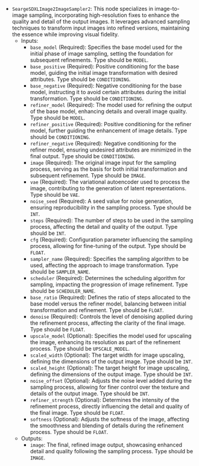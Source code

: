 - `SeargeSDXLImage2ImageSampler2`: This node specializes in image-to-image sampling, incorporating high-resolution fixes to enhance the quality and detail of the output images. It leverages advanced sampling techniques to transform input images into refined versions, maintaining the essence while improving visual fidelity.
    - Inputs:
        - `base_model` (Required): Specifies the base model used for the initial phase of image sampling, setting the foundation for subsequent refinements. Type should be `MODEL`.
        - `base_positive` (Required): Positive conditioning for the base model, guiding the initial image transformation with desired attributes. Type should be `CONDITIONING`.
        - `base_negative` (Required): Negative conditioning for the base model, instructing it to avoid certain attributes during the initial transformation. Type should be `CONDITIONING`.
        - `refiner_model` (Required): The model used for refining the output of the base model, enhancing details and overall image quality. Type should be `MODEL`.
        - `refiner_positive` (Required): Positive conditioning for the refiner model, further guiding the enhancement of image details. Type should be `CONDITIONING`.
        - `refiner_negative` (Required): Negative conditioning for the refiner model, ensuring undesired attributes are minimized in the final output. Type should be `CONDITIONING`.
        - `image` (Required): The original image input for the sampling process, serving as the basis for both initial transformation and subsequent refinement. Type should be `IMAGE`.
        - `vae` (Required): The variational autoencoder used to process the image, contributing to the generation of latent representations. Type should be `VAE`.
        - `noise_seed` (Required): A seed value for noise generation, ensuring reproducibility in the sampling process. Type should be `INT`.
        - `steps` (Required): The number of steps to be used in the sampling process, affecting the detail and quality of the output. Type should be `INT`.
        - `cfg` (Required): Configuration parameter influencing the sampling process, allowing for fine-tuning of the output. Type should be `FLOAT`.
        - `sampler_name` (Required): Specifies the sampling algorithm to be used, affecting the approach to image transformation. Type should be `SAMPLER_NAME`.
        - `scheduler` (Required): Determines the scheduling algorithm for sampling, impacting the progression of image refinement. Type should be `SCHEDULER_NAME`.
        - `base_ratio` (Required): Defines the ratio of steps allocated to the base model versus the refiner model, balancing between initial transformation and refinement. Type should be `FLOAT`.
        - `denoise` (Required): Controls the level of denoising applied during the refinement process, affecting the clarity of the final image. Type should be `FLOAT`.
        - `upscale_model` (Optional): Specifies the model used for upscaling the image, enhancing its resolution as part of the refinement process. Type should be `UPSCALE_MODEL`.
        - `scaled_width` (Optional): The target width for image upscaling, defining the dimensions of the output image. Type should be `INT`.
        - `scaled_height` (Optional): The target height for image upscaling, defining the dimensions of the output image. Type should be `INT`.
        - `noise_offset` (Optional): Adjusts the noise level added during the sampling process, allowing for finer control over the texture and details of the output image. Type should be `INT`.
        - `refiner_strength` (Optional): Determines the intensity of the refinement process, directly influencing the detail and quality of the final image. Type should be `FLOAT`.
        - `softness` (Optional): Adjusts the softness of the image, affecting the smoothness and blending of details during the refinement process. Type should be `FLOAT`.
    - Outputs:
        - `image`: The final, refined image output, showcasing enhanced detail and quality following the sampling process. Type should be `IMAGE`.
